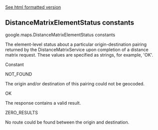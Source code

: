 [See html formatted version](https://huasofoundries.github.io/google-maps-documentation/DistanceMatrixElementStatus.html)


DistanceMatrixElementStatus constants
-------------------------------------

google.maps.DistanceMatrixElementStatus constants

The element-level status about a particular origin-destination pairing returned by the DistanceMatrixService upon completion of a distance matrix request. These values are specified as strings, for example, 'OK'.

Constant

NOT\_FOUND

The origin and/or destination of this pairing could not be geocoded.

OK

The response contains a valid result.

ZERO\_RESULTS

No route could be found between the origin and destination.